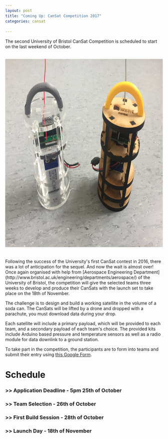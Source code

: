 ```yaml
---
layout: post
title: "Coming Up: CanSat Competition 2017"
categories: cansat

---
```


The second University of Bristol CanSat Competition is scheduled to start on the last weekend of October.

<!--more-->

<br />

<center><img src="/assets/posts/cansat-2017/demo.JPG" style="width:800px;height:600px;"></center>

<br />
<br />
Following the success of the University's first CanSat contest in 2016, 
there was a lot of anticipation for the sequel. And now the wait is almost over! Once again organised with help from
[Aerospace Engineering Department](http://www.bristol.ac.uk/engineering/departments/aerospace/) 
of the University of Bristol, the competition will give the selected teams three weeks to develop and produce their 
CanSats with the launch set to take place on the 18th of November.

The challenge is to design and build a working satellite in the volume of a soda can. The CanSats will be lifted by a drone and dropped with a parachute, you must download data during your drop.

Each satellite will include a primary payload, which will be provided to each team, and a secondary payload of each team's choice. The provided kits include Arduino based pressure and temperature sensors as well as a radio module for data downlink to a ground station.

To take part in the competition, the participants are to form into teams and 
submit their entry using [this Google Form](https://docs.google.com/a/bristol.ac.uk/forms/d/1bd33Ri4-xkptwQZHbSmQPtdkWog1ebTV1O3XLTwD53o/edit?usp=sharing).

# Schedule

### >> Application Deadline - 5pm 25th of October

### >> Team Selection - 26th of October

### >> First Build Session - 28th of October

### >> Launch Day - 18th of November
